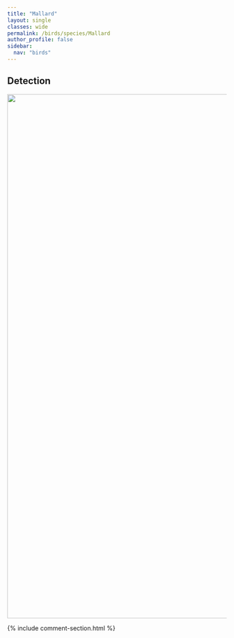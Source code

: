 ```yaml
---
title: "Mallard"
layout: single
classes: wide
permalink: /birds/species/Mallard
author_profile: false
sidebar:
  nav: "birds"
---
```


<h2>Detection</h2>

<a href="https://drive.google.com/uc?export=view&id=1nmhdkYk31DsVNLuJYOVeeseOJzRri7vW">
<img src="https://drive.google.com/uc?export=view&id=1nmhdkYk31DsVNLuJYOVeeseOJzRri7vW" height = "1200" width = "800">
</a>

{% include comment-section.html %}
